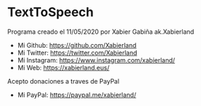 # TextToSpeech
Programa creado el 11/05/2020 por Xabier Gabiña ak.Xabierland

- Mi Github: https://github.com/Xabierland
- Mi Twitter: https://twitter.com/Xabierland
- Mi Instagram: https://www.instagram.com/xabierland/
- Mi Web: https://xabierland.eus/

Acepto donaciones a traves de PayPal
- Mi PayPal: https://paypal.me/xabierland/
